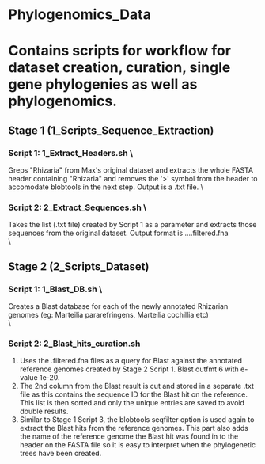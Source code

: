 # Phylogenomics_Data
# Contains scripts for workflow for dataset creation, curation, single gene phylogenies as well as phylogenomics.

## Stage 1 (1_Scripts_Sequence_Extraction)
### Script 1: 1_Extract_Headers.sh \
Greps "Rhizaria" from Max's original dataset and extracts the whole FASTA header containing "Rhizaria" and removes the '>' symbol from the header to accomodate blobtools in the next step. Output is a .txt file.
\
### Script 2: 2_Extract_Sequences.sh \
Takes the list (.txt file) created by Script 1 as a parameter and extracts those sequences from the original dataset.
Output format is ....filtered.fna \
\

## Stage 2 (2_Scripts_Dataset)
### Script 1: 1_Blast_DB.sh \
Creates a Blast database for each of the newly annotated Rhizarian genomes (eg: Marteilia pararefringens, Marteilia cochillia etc)\
\
### Script 2: 2_Blast_hits_curation.sh
1. Uses the .filtered.fna files as a query for Blast against the annotated reference genomes created by Stage 2 Script 1. Blast outfmt 6 with e-value 1e-20. 
2. The 2nd column from the Blast result is cut and stored in a separate .txt file as this contains the sequence ID for the Blast hit on the reference. This list is then sorted and only the unique entries are saved to avoid double results.
3. Similar to Stage 1 Script 3, the blobtools seqfilter option is used again to extract the Blast hits from the reference genomes. This part also adds the name of the reference genome the Blast hit was found in to the header on the FASTA file so it is easy to interpret when the phylogenetic trees have been created.
